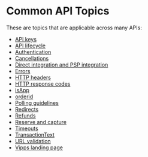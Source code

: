 <!-- START_METADATA
---
sidebar_label: Overview
sidebar_position: 50
hide_table_of_contents: true
pagination_next: null
pagination_prev: null
---
END_METADATA -->

# Common API Topics

These are topics that are applicable across many APIs:

* [API keys](api-keys.md)
* [API lifecycle](api-lifecycle.md)
* [Authentication](authentication.md)
* [Cancellations](cancel.md)
* [Direct integration and PSP integration](direct-vs-psp.md)
* [Errors](errors.md)
* [HTTP headers](http-headers.md)
* [HTTP response codes](http-response-codes.md)
* [isApp](isApp.md)
* [orderid](orderid.md)
* [Polling guidelines](polling-guidelines.md)
* [Redirects](redirects.md)
* [Refunds](refund.md)
* [Reserve and capture](reserve-and-capture.md)
* [Timeouts](timeouts.md)
* [TransactionText](transactiontext.md)
* [URL validation](url-validation.md)
* [Vipps landing page](vipps-landing-page.md)
